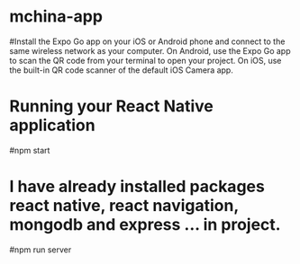 # mchina-app

#Install the Expo Go app on your iOS or Android phone and connect to the same wireless network as your computer. On Android, use the Expo Go app to scan the QR code from your terminal to open your project. On iOS, use the built-in QR code scanner of the default iOS Camera app.

# Running your React Native application
  #npm start
  
# I have already installed packages react native, react navigation, mongodb and express ... in project.  
 #npm run server
